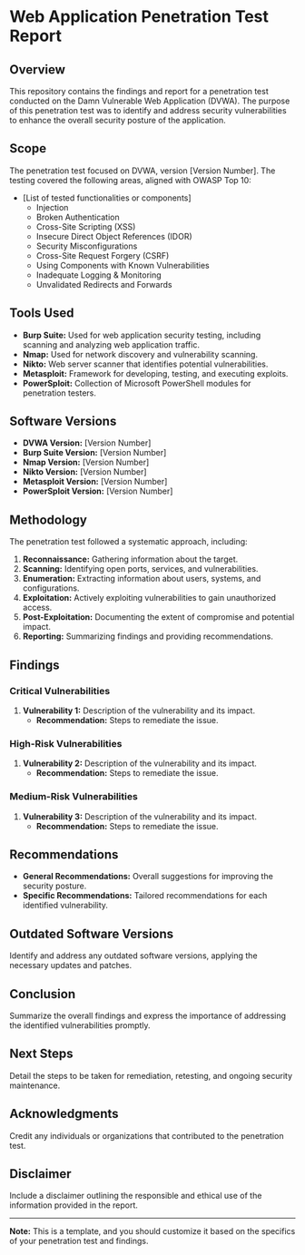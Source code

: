 # Web Application Penetration Test Report

## Overview
This repository contains the findings and report for a penetration test conducted on the Damn Vulnerable Web Application (DVWA). The purpose of this penetration test was to identify and address security vulnerabilities to enhance the overall security posture of the application.

## Scope
The penetration test focused on DVWA, version [Version Number]. The testing covered the following areas, aligned with OWASP Top 10:
- [List of tested functionalities or components]
  - Injection
  - Broken Authentication
  - Cross-Site Scripting (XSS)
  - Insecure Direct Object References (IDOR)
  - Security Misconfigurations
  - Cross-Site Request Forgery (CSRF)
  - Using Components with Known Vulnerabilities
  - Inadequate Logging & Monitoring
  - Unvalidated Redirects and Forwards

## Tools Used
- **Burp Suite:** Used for web application security testing, including scanning and analyzing web application traffic.
- **Nmap:** Used for network discovery and vulnerability scanning.
- **Nikto:** Web server scanner that identifies potential vulnerabilities.
- **Metasploit:** Framework for developing, testing, and executing exploits.
- **PowerSploit:** Collection of Microsoft PowerShell modules for penetration testers.

## Software Versions
- **DVWA Version:** [Version Number]
- **Burp Suite Version:** [Version Number]
- **Nmap Version:** [Version Number]
- **Nikto Version:** [Version Number]
- **Metasploit Version:** [Version Number]
- **PowerSploit Version:** [Version Number]

## Methodology
The penetration test followed a systematic approach, including:
1. **Reconnaissance:** Gathering information about the target.
2. **Scanning:** Identifying open ports, services, and vulnerabilities.
3. **Enumeration:** Extracting information about users, systems, and configurations.
4. **Exploitation:** Actively exploiting vulnerabilities to gain unauthorized access.
5. **Post-Exploitation:** Documenting the extent of compromise and potential impact.
6. **Reporting:** Summarizing findings and providing recommendations.

## Findings
### Critical Vulnerabilities
1. **Vulnerability 1:** Description of the vulnerability and its impact.
   - **Recommendation:** Steps to remediate the issue.

### High-Risk Vulnerabilities
1. **Vulnerability 2:** Description of the vulnerability and its impact.
   - **Recommendation:** Steps to remediate the issue.

### Medium-Risk Vulnerabilities
1. **Vulnerability 3:** Description of the vulnerability and its impact.
   - **Recommendation:** Steps to remediate the issue.

## Recommendations
- **General Recommendations:** Overall suggestions for improving the security posture.
- **Specific Recommendations:** Tailored recommendations for each identified vulnerability.

## Outdated Software Versions
Identify and address any outdated software versions, applying the necessary updates and patches.

## Conclusion
Summarize the overall findings and express the importance of addressing the identified vulnerabilities promptly.

## Next Steps
Detail the steps to be taken for remediation, retesting, and ongoing security maintenance.

## Acknowledgments
Credit any individuals or organizations that contributed to the penetration test.

## Disclaimer
Include a disclaimer outlining the responsible and ethical use of the information provided in the report.

---

**Note:** This is a template, and you should customize it based on the specifics of your penetration test and findings.
